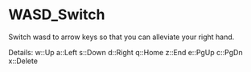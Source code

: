 # WASD_Switch

Switch wasd to arrow keys so that you can alleviate your right hand.

Details:
  w::Up
  a::Left
  s::Down
  d::Right
  q::Home
  z::End
  e::PgUp
  c::PgDn
  x::Delete

